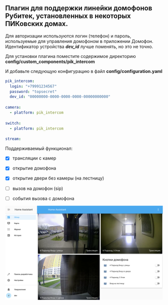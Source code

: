 Плагин для поддержки линейки домофонов Рубитек, установленных в некоторых ПИКовских домах.
---
Для авторизации используются логин (телефон) и пароль, используемые для управления домофоном в приложении Домофон. Идентификатор устройства _**dev_id**_ лучше поменять, но это не точно.

Для установки плагина поместите содержимое директорию **config/custom_components/pik_intercom**

И добавьте следующую конфигурацию в файл **config/configuration.yaml**

```yaml
pik_intercom:
  login: "+79991234567"
  password: "topsecret"
  dev_id: "00000000-0000-0000-0000-00000000000"

camera:
  - platform: pik_intercom

switch:
  - platform: pik_intercom

stream:
```
Поддерживаемый функционал:
-[x] трансляции с камер
-[x] открытие домофона
-[x] открытие двери без камеры (на лестницу)
-[ ] вызов на домофон (sip)
-[ ] события вызова с домофона


![Пример работы:](https://github.com/l0k9j8/hass_pik_intercom/raw/master/demo.png)

